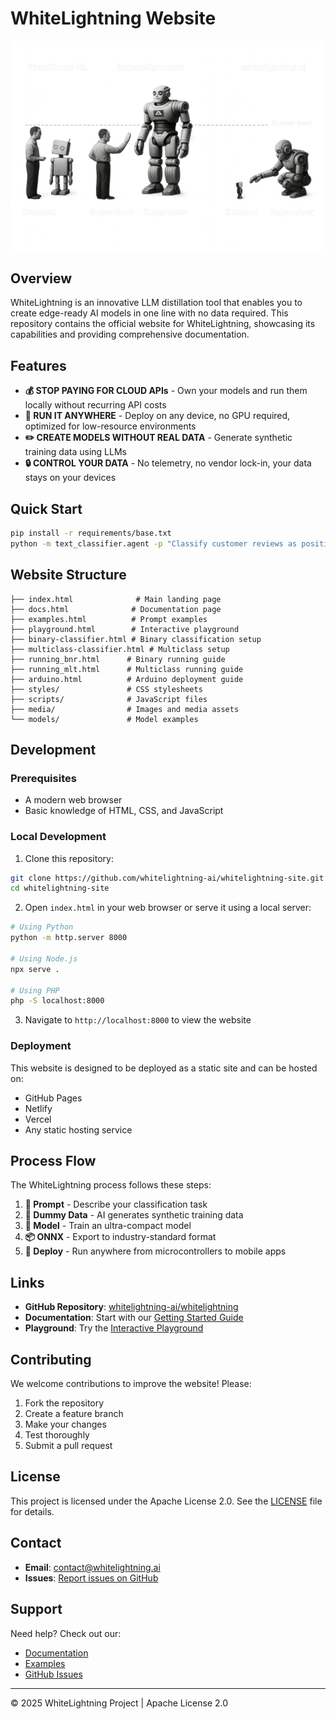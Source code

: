 # WhiteLightning Website

![WhiteLightning AI Process Flow](media/image/wl.png)

## Overview

WhiteLightning is an innovative LLM distillation tool that enables you to create edge-ready AI models in one line with no data required. This repository contains the official website for WhiteLightning, showcasing its capabilities and providing comprehensive documentation.

## Features

- **💰 STOP PAYING FOR CLOUD APIs** - Own your models and run them locally without recurring API costs
- **🏃 RUN IT ANYWHERE** - Deploy on any device, no GPU required, optimized for low-resource environments
- **✏️ CREATE MODELS WITHOUT REAL DATA** - Generate synthetic training data using LLMs
- **🔒 CONTROL YOUR DATA** - No telemetry, no vendor lock-in, your data stays on your devices

## Quick Start

```bash
pip install -r requirements/base.txt
python -m text_classifier.agent -p "Classify customer reviews as positive, negative, or neutral"
```

## Website Structure

```
├── index.html              # Main landing page
├── docs.html              # Documentation page
├── examples.html          # Prompt examples
├── playground.html        # Interactive playground
├── binary-classifier.html # Binary classification setup
├── multiclass-classifier.html # Multiclass setup
├── running_bnr.html      # Binary running guide
├── running_mlt.html      # Multiclass running guide
├── arduino.html          # Arduino deployment guide
├── styles/               # CSS stylesheets
├── scripts/              # JavaScript files
├── media/                # Images and media assets
└── models/               # Model examples
```

## Development

### Prerequisites

- A modern web browser
- Basic knowledge of HTML, CSS, and JavaScript

### Local Development

1. Clone this repository:
```bash
git clone https://github.com/whitelightning-ai/whitelightning-site.git
cd whitelightning-site
```

2. Open `index.html` in your web browser or serve it using a local server:
```bash
# Using Python
python -m http.server 8000

# Using Node.js
npx serve .

# Using PHP
php -S localhost:8000
```

3. Navigate to `http://localhost:8000` to view the website

### Deployment

This website is designed to be deployed as a static site and can be hosted on:
- GitHub Pages
- Netlify
- Vercel
- Any static hosting service

## Process Flow

The WhiteLightning process follows these steps:

1. **💬 Prompt** - Describe your classification task
2. **🤖 Dummy Data** - AI generates synthetic training data
3. **🧠 Model** - Train an ultra-compact model
4. **📦 ONNX** - Export to industry-standard format
5. **🚀 Deploy** - Run anywhere from microcontrollers to mobile apps

## Links

- **GitHub Repository**: [whitelightning-ai/whitelightning](https://github.com/whitelightning-ai/whitelightning.git)
- **Documentation**: Start with our [Getting Started Guide](getting-started)
- **Playground**: Try the [Interactive Playground](playground)

## Contributing

We welcome contributions to improve the website! Please:

1. Fork the repository
2. Create a feature branch
3. Make your changes
4. Test thoroughly
5. Submit a pull request

## License

This project is licensed under the Apache License 2.0. See the [LICENSE](https://github.com/whitelightning-ai/whitelightning/blob/main/LICENSE) file for details.

## Contact

- **Email**: contact@whitelightning.ai
- **Issues**: [Report issues on GitHub](https://github.com/whitelightning-ai/whitelightning/issues)

## Support

Need help? Check out our:
- [Documentation](getting-started)
- [Examples](prompt-examples)
- [GitHub Issues](https://github.com/whitelightning-ai/whitelightning/issues)

---

© 2025 WhiteLightning Project | Apache License 2.0 